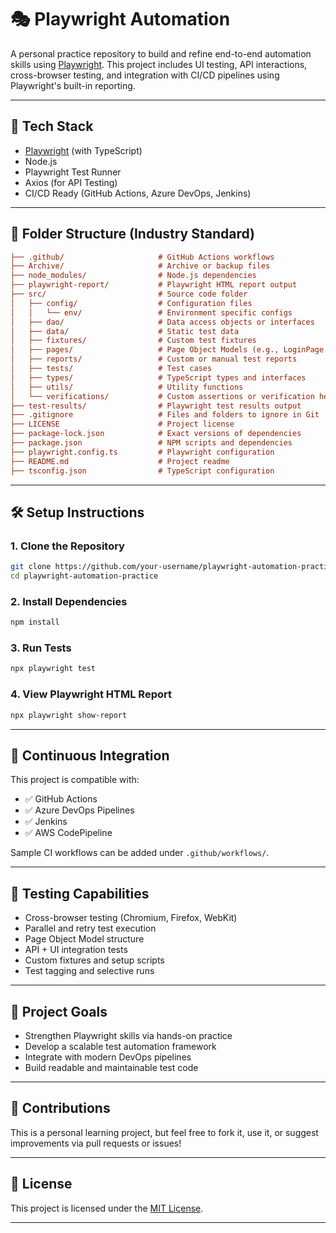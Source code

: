 # 🎭 Playwright Automation 

A personal practice repository to build and refine end-to-end automation skills using [Playwright](https://playwright.dev/). This project includes UI testing, API interactions, cross-browser testing, and integration with CI/CD pipelines using Playwright's built-in reporting.

---

## 🚀 Tech Stack

- [Playwright](https://playwright.dev/) (with TypeScript)
- Node.js
- Playwright Test Runner
- Axios (for API Testing)
- CI/CD Ready (GitHub Actions, Azure DevOps, Jenkins)

---

## 📁 Folder Structure (Industry Standard)

```ini
├── .github/                     # GitHub Actions workflows
├── Archive/                     # Archive or backup files
├── node_modules/                # Node.js dependencies
├── playwright-report/           # Playwright HTML report output
├── src/                         # Source code folder
│   ├── config/                  # Configuration files
│   │   └── env/                 # Environment specific configs
│   ├── dao/                     # Data access objects or interfaces
│   ├── data/                    # Static test data
│   ├── fixtures/                # Custom test fixtures
│   ├── pages/                   # Page Object Models (e.g., LoginPage.ts)
│   ├── reports/                 # Custom or manual test reports
│   ├── tests/                   # Test cases
│   ├── types/                   # TypeScript types and interfaces
│   ├── utils/                   # Utility functions
│   └── verifications/           # Custom assertions or verification helpers
├── test-results/                # Playwright test results output
├── .gitignore                   # Files and folders to ignore in Git
├── LICENSE                      # Project license
├── package-lock.json            # Exact versions of dependencies
├── package.json                 # NPM scripts and dependencies
├── playwright.config.ts         # Playwright configuration
├── README.md                    # Project readme
├── tsconfig.json                # TypeScript configuration
```

---

## 🛠 Setup Instructions

### 1. Clone the Repository

```bash
git clone https://github.com/your-username/playwright-automation-practice.git
cd playwright-automation-practice

```

### 2. Install Dependencies

```bash
npm install

```

### 3. Run Tests

```bash
npx playwright test

```

### 4. View Playwright HTML Report

```bash
npx playwright show-report

```

---

## 🔄 Continuous Integration

This project is compatible with:

- ✅ GitHub Actions
- ✅ Azure DevOps Pipelines
- ✅ Jenkins
- ✅ AWS CodePipeline

Sample CI workflows can be added under `.github/workflows/`.

---

## 🧪 Testing Capabilities

- Cross-browser testing (Chromium, Firefox, WebKit)
- Parallel and retry test execution
- Page Object Model structure
- API + UI integration tests
- Custom fixtures and setup scripts
- Test tagging and selective runs

---

## 🌱 Project Goals

- Strengthen Playwright skills via hands-on practice
- Develop a scalable test automation framework
- Integrate with modern DevOps pipelines
- Build readable and maintainable test code

---

## 🙌 Contributions

This is a personal learning project, but feel free to fork it, use it, or suggest improvements via pull requests or issues!

---

## 📄 License

This project is licensed under the [MIT License](LICENSE).

---

